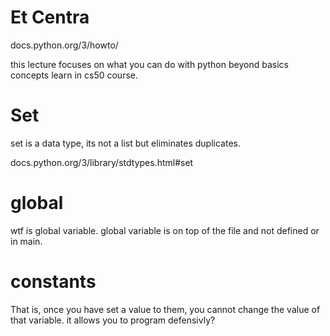 # Et Centra

docs.python.org/3/howto/

this lecture focuses on what you can do with python beyond basics concepts learn in cs50 course.

# Set

set is a data type, its not a list but eliminates duplicates.

docs.python.org/3/library/stdtypes.html#set

# global

wtf is global variable.
global variable is on top of the file and not defined or in main.

# constants

That is, once you have set a value to them, you cannot change the value of that variable. it allows you to program defensivly?